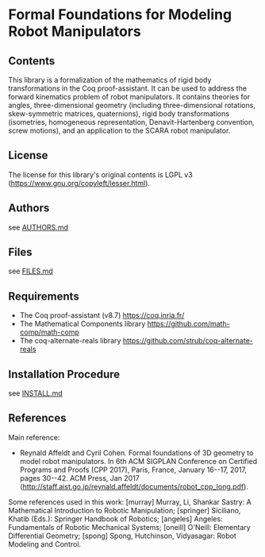 Formal Foundations for Modeling Robot Manipulators
====

## Contents

This library is a formalization of the mathematics of rigid body
transformations in the Coq proof-assistant. It can be used to address
the forward kinematics problem of robot manipulators. It contains
theories for angles, three-dimensional geometry (including
three-dimensional rotations, skew-symmetric matrices, quaternions),
rigid body transformations (isometries, homogeneous representation,
Denavit-Hartenberg convention, screw motions), and an application to
the SCARA robot manipulator.

## License

The license for this library's original contents is LGPL v3
(https://www.gnu.org/copyleft/lesser.html).

## Authors

see [AUTHORS.md](AUTHORS.md)

## Files

see [FILES.md](FILES.md)

## Requirements

* The Coq proof-assistant (v8.7)
  https://coq.inria.fr/
* The Mathematical Components library
  https://github.com/math-comp/math-comp
* The coq-alternate-reals library 
  https://github.com/strub/coq-alternate-reals

## Installation Procedure

see [INSTALL.md](INSTALL.md)

## References

Main reference:
* Reynald Affeldt and Cyril Cohen.
  Formal foundations of 3D geometry to model robot manipulators.
  In 6th ACM SIGPLAN Conference on Certified Programs and Proofs (CPP 2017),
  Paris, France, January 16--17, 2017, pages 30--42. ACM Press, Jan 2017
  (http://staff.aist.go.jp/reynald.affeldt/documents/robot_cpp_long.pdf).

Some references used in this work:
[murray] Murray, Li, Shankar Sastry: A Mathematical Introduction to Robotic Manipulation;
[springer] Siciliano, Khatib (Eds.): Springer Handbook of Robotics;
[angeles] Angeles: Fundamentals of Robotic Mechanical Systems;
[oneill] O'Neill: Elementary Differential Geometry;
[spong] Spong, Hutchinson, Vidyasagar: Robot Modeling and Control.

